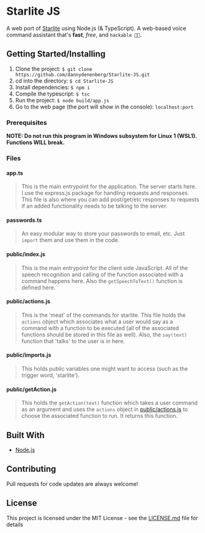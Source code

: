 # Starlite JS

A web port of [Starlite](https://github.com/dannydenenberg/Starlite) using Node.js (& TypeScript). A web-based voice command assistant that's **fast**, _free_, and `hackable 👨‍💻`.

## Getting Started/Installing

1. Clone the project: `$ git clone https://github.com/dannydenenberg/Starlite-JS.git`
2. cd into the directory: `$ cd Starlite-JS`
3. Install dependencies: `$ npm i`
4. Compile the typescript: `$ tsc`
5. Run the project: `$ node build/app.js`
6. Go to the web page (the port will show in the console): `localhost:port`

### Prerequisites

**NOTE: Do not run this program in Windows subsystem for Linux 1 (WSL1). Functions WILL break.**

### Files

#### app.ts

> This is the main entrypoint for the application. The server starts here. I use the express.js package for handling requests and responses. This file is also where you can add post/get/etc responses to requests if an added functionality needs to be talking to the server.

#### passwords.ts

> An easy modular way to store your passwords to email, etc. Just `import` them and use them in the code.

#### public/index.js

> This is the main entrypoint for the client side JavaScript. All of the speech recognition and calling of the function associated with a command happens here. Also the `getSpeechToText()` function is defined here.

#### public/actions.js

> This is the 'meat' of the commands for starlite. This file holds the `actions` object which associates what a user would say as a command with a function to be executed (all of the associated functions should be stored in this file as well). Also, the `say(text)` function that 'talks' to the user is in here.

#### public/imports.js

> This holds public variables one might want to access (such as the trigger word, 'starlite').

#### public/getAction.js

> This holds the `getAction(text)` function which takes a user command as an argument and uses the `actions` object in [public/actions.js](public/actions.js) to choose the associated function to run. It returns this function.

## Built With

- [Node.js](https://nodejs.org/)

## Contributing

Pull requests for code updates are always welcome!

## License

This project is licensed under the MIT License - see the [LICENSE.md](LICENSE.md) file for details
